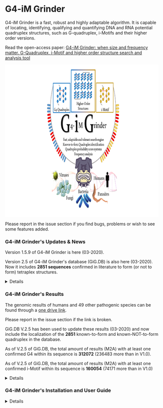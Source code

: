 # **G4-iM Grinder**
G4-iM Grinder is a fast, robust and highly adaptable algorithm. It is capable of locating, identifying, qualifying and quantifying DNA and RNA potential quadruplex structures, such as G-quadruplex, i-Motifs and their higher order versions.

Read the open-access paper: [G4-iM Grinder: when size and frequency matter. G-Quadruplex, i-Motif and higher order structure search and analysis tool](https://academic.oup.com/nargab/article/2/1/lqz005/5576141)


<img src="images/Abstract.png" align="middle" height="500" />

Please report in the issue section if you find bugs, problems or wish to see some features added.

###       **G4-iM Grinder's Updates & News**
Version 1.5.9 of G4-iM Grinder is here (03-2020). 

Version 2.5 of G4-iM Grinder's database (GiG.DB) is also here (03-2020). Now it includes **2851 sequences** confirmed in literature to form (or not to form) tetraplex structures.


<details>

The GiG.DB within the G4-iM Grinder package includes:

**I. BioInformatic dataframe:** 

	1. Each entry is a nucleotidic sequence published in a scientific journal in relationship with its capability of forming quadruplex structures.
	2. Each entry includes 	
		A. Quadruplex		TRUE for  forming quadruplex, FALSE for NOT
		B. Genome		DNA or RNA 
		C. Nucleotide		G or C, for G4s or i-Motif respectively
		D. Name			value must be unique
		E. Sequence		value must be unique
		F. Length		Lenght of Sequence
		G. Tm			Nº of biophysical results associated to the entry (within Biophysical dataframe)
	3. Currently there are a total of 2851 entries. 
		A. 2141 form tetraplex	 and 710  dont; 
		B. 283  are i-Motifs 	 and 2568 are G4s; 
		C. 1858 are DNA 	 and 993  are RNA.
	4. Sequences which end in -ReV- are the reverse sequences of other entries.
		For example 	
			1. Name1 	GGTGGTGG|TTT|GG 
			2. Name1-ReV- 	GG|TTT|GGTGGTGG
							
**II. Refs dataframe:**

	1. Each entry is the literature reference for an BioInformatic dataframe entry.
	2. Each entry includes: 
		A. name 		value must be unique; Name of BioInformatic entry 
		B. DOI			DOI identificator; for example: 10.1093/nargab/lqz005
		C. Pubmed	 	PubmebID identificator (PMID); for example:	29109402
		D. comments		Extra information, normally citing information 
					For example: Nucleic Acids Res., 45, 7487–7493.
	3. Currently there are a total of 2851 entries. 
							
**III. BioPhysical dataframe:**

	1. Each entry is a Biophysical result found for a particular BioInformatic entry. 
	2. Data includes Tm (ºC), pH, Concentrations of sequence (uM), K+ (mM) and Na+ (mM), and the found topology.
	3. Currently there are 153 entries. 
							
Comments: If you find an error within GiG.DB or want to include other sequences, please open an issue request in Github, **"EfresBR/G4iMGrinder"**.

</details>



###       **G4-iM Grinder's Results**
The genomic results of humans and 49 other pathogenic species can be found through a [one drive link](https://1drv.ms/u/s!AvVGQg2rNIwDgSVRBSqXju1t1B05?e=uvVk7M).

Please report in the issue section if the link is broken.

GiG.DB V.2.5 has been used to update these results (03-2020) and now include the localization of the **2851** known-to-form and known-NOT-to-form quadruplex in the database.

As of V.2.5 of GiG.DB, the total amount of results (M2A) with at least one confirmed G4 within its sequence is **312072** (236483 more than in V1.0). 

As of V.2.5 of GiG.DB, the total amount of results (M2A) with at least one confirmed i-Motif within its sequence is **160054** (74171 more than in V1.0)
    

<details>

The 1.5 Gb .RAR compressed file hosts four RData images of the results.

1. `Human.PQS.032020.RData` for Human G-based PQS analysis
2. `Human.PiMS.032020.RData` for Human C-based PiMS analysis
3. `NonHuman.PQS.032020.RData` for non-human G-based PQS analysis
4. `NonHuman.PiMS.032020.RData` for non-human C-based PiMS analysis.


Genomes used:

	1. Human Genome - hg38, GRCh38.p12, Genome Reference Consortium Human Build 38, INSDC Assembly GCA_000001405.27 downloaded May 2019 from www.sanger.ac.uk. 
	2. Non-human genomes - Please see section 9 of supplementary material of the original article for more info.

With this update, Figure 4 of G4-iM Grinder's article, which compared different tetraplex-related characteristics of each genome (including density [per 100000 nucleotides], uniqueness and Confirmed Quadruplex Sequences (CQS)) becomes:

<img src="images/Data.Analysis.V1.59, V2.5.jpg" align="middle" height="1250" />

Being the CQS columns what changes between both Figure 4.

</details>



###       **G4-iM Grinder's Installation and User Guide**

<details>

####       **A.      Package prerequisites**

<details>

G4-iM Grinder can be download from github: EfresBR/G4iMGrinder. G4-iM Grinder requires the installation of other CRAN based and Bioconductor packages. Please, ensure all required packages are installed and R version is at least 3.6.1. G4-iM Grinder was successfully downloaded and tested in MacOS 10.12.6, Windows 10 (x64), Ubuntu 18.04.2 (x64), Mint 19.1 (x64) and Fedora-workstation 30 whilst running R 3.6.1 and R studio 1.2.5001. In Linux based systems, the installation of devtools may require further effort ([Check this link](https://stackoverflow.com/questions/20923209/problems-installing-the-devtools-package)). Other OS including x86 systems have not been tested.

G4-iM Grinder has been sucessfully used in R 3.6.3 and R-studio 1.2.5033.


```ruby

pck <- c("stringr", "stringi", "plyr", "seqinr", "stats", "parallel", "doParallel", "beepr", "stats4", "devtools", "dplyr", "BiocManager")

#foo was written by Simon O'Hanlon Nov 8 2013.
#Thanks Simon, thanks StackOverflow and all its amazing community.

foo <- function(x){
  for( i in x ){
    #  require returns TRUE invisibly if it was able to load package
    if( ! require( i , character.only = TRUE ) ){
      #  If package was not able to be loaded then re-install
      install.packages( i , dependencies = TRUE )
      #  Load package after installing
      require( i , character.only = TRUE )
    }
  }
}
foo(pck)
BiocManager::install(c("BiocGenerics", "S4Vectors") , ask = FALSE, update = TRUE)


```

</details>



####      **B.      Package installing and loading**

<details>

```ruby

devtools::install_github("EfresBR/G4iMGrinder")
library(G4iMGrinder)


```

</details>



####      **C.      Installation fails**

<details>

The most common reasons for failing during the installation of G4-iM Grinder are ,

1. 	Some of G4-iM Grinder's dependencies have not been installed,
2. 	R version is not at least 3.6.0.

If you are having problems during installation, please, execute the following code to verify that these prerequisites are met.

```ruby


pck <- c("BiocGenerics", "S4Vectors", "stringr", "stringi", "plyr", "seqinr", "stats", "parallel", "doParallel", "beepr", "stats4", "devtools", "dplyr", "BiocManager")

FailFoo <- function(x){
  Info <- "Package dependendies FAILED. These packages are required and are NOT installed: "
  count <- 0
  for( i in x ){
    if( ! require( i , character.only = TRUE, quietly = TRUE ) ){
      Info <- paste0(Info, i, " ")
      count <- count +1
    }
  }
  ifelse(count ==0, yes = print("Package dependencies PASSED. All required packages are installed. "),
         no = print(Info))
  AAA <- R.version
  ifelse(as.numeric(AAA$major) == 3,
         yes= ifelse(as.numeric(AAA$minor >= 6),
                     yes = print("R version requirements PASSED. R version is at least 3.6 as required."),
                     no = print("R version requirements FAILED. R needs to be updated to version >= 3.6")),
         no = print("R version requirements FAILED. R needs to be updated to version >= 3.6"))
}
FailFoo(pck)


```

The result of this code should be:

```

[1] "Package dependencies PASSED. All required packages are installed. "
[1] "R version requirements PASSED. R version is at least 3.6 as required."

```

If both the package dependencies and R version have passed the test, and still the installation fails, please, write an issue in the issue section stating the transcript of the executed commands and the full error received.

</details>



####       **D.      Running a G4-iM Grinder analysis**


<details>

Executing a genomic G-Quadruplex analysis with G4iMGrinder function

```ruby

# Using a genome available online
loc <- url("http://tritrypdb.org/common/downloads/release-36/Lmajor/fasta/TriTrypDB-36_Lmajor_ESTs.fasta")
Sequence <- paste0(seqinr::read.fasta(file = loc, as.string = TRUE, legacy.mode = TRUE, seqonly = TRUE, strip.desc = TRUE), collapse = "")

# Executing a grind on the sequence in search of PQS
Rs  <- G4iMGrinder(Name = "LmajorESTs", Sequence = Sequence)

# Forcing the folding rule to the limit (this will take longer)
Rs2 <- G4iMGrinder(Name = "LmajorESTs", Sequence = Sequence, BulgeSize = 2,   MaxIL = 10, MaxLoopSize = 20)


```
G4-iM Grinder allows huge flexibility to adapt to any of the users requirements.

</details>



####       **E.      G4-iM Grinder's variables and their predifined values**

<details>


<img src="images/Variable.jpg" align="middle" height="1000" />
N.B. Several other parameters regarding PQSFinder are available for modification.

</details>



####       **F.      Summarizing G4-iM Grinder results**


<details>
Summarizing an analysis with GiGList.Analysis function to compare the results between genomes. This will quantify the number of results and density of each analysis. It will also give the number of results that have at least a minimum frequency, score and size. These variables can be modified. See the package documentation for more information regarding GiGList.Analysis.

```ruby

# summarizing first search
ResultTable <- GiGList.Analysis(GiGList = Rs, iden = "Predefined")

# adding the second analysis in a new row
ResultTable[2,] <- GiGList.Analysis(GiGList = Rs2, iden= "ForceLimit")


```

</details>



####       **G.      Potential Higher Order Analysis**  


<details>

Executing an analysis of a higher order structure with GiG.M3Structure to analyze its potential subunit configuration. This will give all and the most interesting subunit conformations as stated in the article. See the package documentation for more information regarding GiG.M3Structure.

```ruby

# analyzing the longes PHOQS structure found in Rs$PQSM3A.

# N is the row number of the PHOQS to analyze in PQSM3a, as a numeral.
N <- as.numeric(rownames(Rs$PQSM3a[Rs$PQSM3a$Length == max(Rs$PQSM3a$Length),][1]))

Longest_PHOQS <- GiG.M3Structure(
			GiGList = Rs, 
			M3ACandidate = N, 
			MAXite = 10000
			)


```

</details>



####       **H.      Locating the references of Known-To-Form and Known-NOT-To-Form sequences**


<details>

Finding the reference for the Known-To-Form Quadruplex structures of an interesting Result. This procedure is the same for Known-NOT-To-Form sequences.

```ruby

# Finding the references of the known-to-form sequence 93del.
Ref93del <- GiG.DB$GiG.DB.Refs[GiG.DB$GiG.DB.Refs$Name == "93del", ]


```

</details>



####       **I.      Updating results for a pre-existing analysis**


<details>
Updating a G4-iM Grinder analysis with different variables using the GiGList.Updater function. This will avoid doing a new search analysis on the sequence and hence will be more time and resource efficient.

```ruby

# As the PHOQS structure in row 126 looks promising, we will also examine
# the Known-NOT-to-form Quadruplex of the results, quantify the % of GGG and TTA present in the sequence,
# and modify the score and frequency weight of the final score.
Rs3 <- GiGList.Updater(GiGList = Rs, KnownNOTQuadruplex = TRUE, KnownQuadruplex = TRUE,
                       LoopSeq = c("GGG", "TTA"), FreqWeight = 100, WeightParameters = c(75, 25, 0))


```

</details>



####       **J.      Grinding genomes in search of Potential i-Motif Sequences (PiMS)**


<details>

To search for potential i-Motifs in the genome we can repeat the analysis with G4iMGrinder function changing RunComposition = “C”. However, if a previous analysis of the genome has already been done with the complementary base-pair, we can also use the function GiGList.Updater to search for the resulting opposite structures.

```ruby

# Doing a grind in search for i-Motifs in the sequence
Rs_iM1 <- G4iMGrinder(Name = "LmajorESTs", Sequence = Sequence, RunComposition = "C")

# Using the previous PQS search to locate the base-pair PiMS. This is more efficient.
# However as the sequences change, the previous analysis will be deleted.
# If you desire to vary the analysis with non-predefined values, they should be stated here.
Rs_iM2 <- GiGList.Updater(GiGList = Rs, ChangeRunComposition = TRUE)


```

</details>



####       **H.      Comments on G4-iM Grinder's Search Engine**

<details>

G4-iM Grinder locates all overlapping and nested results that fit the user-defined (or predefined if none were inserted) parameters.
For example using predefined parameters, five possible PQS (in _italics_) results will be located for the genomic sequence

> **GGGG**TTAT**GGG**TTATT**GGTGG**TTATT**GGCG**TT**GGG**

1.	_**GGGG**TTAT**GGG**TTATT**GGTGG**TTATT**GGCG**_(~~TTGGG~~)
2.	_**GGGG**TTAT**GGG**TTATT**GGTGG**TTATT**GGCG**TT**GGG**_
3.	(~~G~~)_**GGG**TTAT**GGG**TTATT**GGTGG**TTATT**GGCG**_(~~TTGGG~~)  
4.	(~~G~~)_**GGG**TTAT**GGG**TTATT**GGTGG**TTATT**GGCG**TT**GGG**_
5.	(~~GGGGTTAT~~)_**GGG**TTATT**GGTGG**TTATT**GGCG**TT**GGG**_

The only current limitation of the search engine is when a perfect (for example, **GGG**) and an imperfect (for example, **GCGG**) run coexist within the same run (for example, **GCGGG**). Although it is possible that **GCGGG** forms a run, the perfect run (**GGG**) is favored to improve computing performance and the location of more likely to form sequences. For the Genomic Sequence

> **GCGGG**TTA**GGG**TTATTT**GGG**TTA**GGG**

using predefined parameters will result in the detection of:

-	(~~GC~~)_**GGG**TTA**GGG**TTATTT**GGG**TTA**GGG**_

whilst

-	_**GCGGG**TTA**GGG**TTATTT**GGG**TTA**GGG**_

will not be detected.

Regarding frequency of the quadruplex results, Quadruplexes may actually be repeated because they form part of repetitive nucleotide sequences, including transposon families. For example, several authors have already located recurrent PQS in such repetitive elements (both human and non-human species), which depending on the location and context, may potentially grant different biological significance to the same recurrent quadruplex.

</details>



</details>



